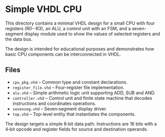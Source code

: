 # Simple VHDL CPU

This directory contains a minimal VHDL design for a small CPU with four
registers (R0--R3), an ALU, a control unit with an FSM, and a seven-segment
display module used to show the values of selected registers and the data bus.

The design is intended for educational purposes and demonstrates how basic
CPU components can be interconnected in VHDL.

## Files
- `cpu_pkg.vhd` – Common type and constant declarations.
- `register_file.vhd` – Four-register file implementation.
- `alu.vhd` – Simple arithmetic logic unit supporting ADD, SUB and AND.
- `controller.vhd` – Control unit and finite state machine that decodes
  instructions and coordinates operations.
- `sevenseg.vhd` – Seven‑segment display driver.
- `top.vhd` – Top-level entity that instantiates the components.

The design targets a simple 8‑bit data path. Instructions are 16 bits with a
4‑bit opcode and register fields for source and destination operands.
